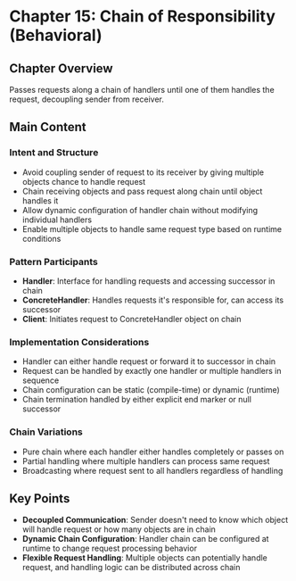 # Chapter 15: Chain of Responsibility (Behavioral)

## Chapter Overview
Passes requests along a chain of handlers until one of them handles the request, decoupling sender from receiver.

## Main Content

### Intent and Structure
- Avoid coupling sender of request to its receiver by giving multiple objects chance to handle request
- Chain receiving objects and pass request along chain until object handles it
- Allow dynamic configuration of handler chain without modifying individual handlers
- Enable multiple objects to handle same request type based on runtime conditions

### Pattern Participants
- **Handler**: Interface for handling requests and accessing successor in chain
- **ConcreteHandler**: Handles requests it's responsible for, can access its successor
- **Client**: Initiates request to ConcreteHandler object on chain

### Implementation Considerations
- Handler can either handle request or forward it to successor in chain
- Request can be handled by exactly one handler or multiple handlers in sequence
- Chain configuration can be static (compile-time) or dynamic (runtime)
- Chain termination handled by either explicit end marker or null successor

### Chain Variations
- Pure chain where each handler either handles completely or passes on
- Partial handling where multiple handlers can process same request
- Broadcasting where request sent to all handlers regardless of handling

## Key Points
- **Decoupled Communication**: Sender doesn't need to know which object will handle request or how many objects are in chain
- **Dynamic Chain Configuration**: Handler chain can be configured at runtime to change request processing behavior
- **Flexible Request Handling**: Multiple objects can potentially handle request, and handling logic can be distributed across chain